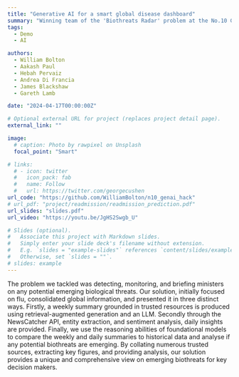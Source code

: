 ```yaml
---
title: "Generative AI for a smart global disease dashboard"
summary: "Winning team of the 'Biothreats Radar' problem at the No.10 Generative AI Hackathon 2024"
tags:
  - Demo
  - AI

authors:
  - William Bolton
  - Aakash Paul
  - Hebah Pervaiz
  - Andrea Di Francia
  - James Blackshaw
  - Gareth Lamb

date: "2024-04-17T00:00:00Z"

# Optional external URL for project (replaces project detail page).
external_link: ""

image:
  # caption: Photo by rawpixel on Unsplash
  focal_point: "Smart"

# links:
  # - icon: twitter
  #   icon_pack: fab
  #   name: Follow
  #   url: https://twitter.com/georgecushen
url_code: "https://github.com/WilliamBolton/n10_genai_hack"
# url_pdf: "project/readmission/readmission_prediction.pdf"
url_slides: "slides.pdf"
url_video: "https://youtu.be/JgHS2Swgb_U"

# Slides (optional).
#   Associate this project with Markdown slides.
#   Simply enter your slide deck's filename without extension.
#   E.g. `slides = "example-slides"` references `content/slides/example-slides.md`.
#   Otherwise, set `slides = ""`.
# slides: example
---
```


The problem we tackled was detecting, monitoring, and briefing ministers on any potential emerging biological threats. Our solution, initially focused on flu, consolidated global information, and presented it in three distinct ways. Firstly, a weekly summary grounded in trusted resources is produced using retrieval-augmented generation and an LLM. Secondly through the NewsCatcher API, entity extraction, and sentiment analysis, daily insights are provided. Finally, we use the reasoning abilities of foundational models to compare the weekly and daily summaries to historical data and analyse if any potential biothreats are emerging. By collating numerous trusted sources, extracting key figures, and providing analysis, our solution provides a unique and comprehensive view on emerging biothreats for key decision makers.
